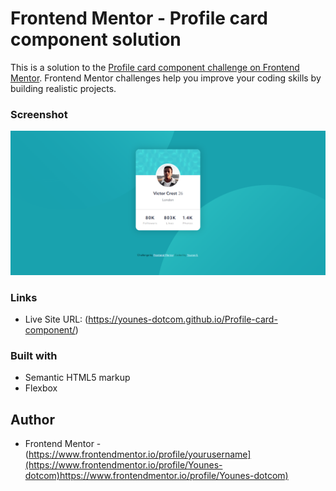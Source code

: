 # Frontend Mentor - Profile card component solution

This is a solution to the [Profile card component challenge on Frontend Mentor](https://www.frontendmentor.io/challenges/profile-card-component-cfArpWshJ). Frontend Mentor challenges help you improve your coding skills by building realistic projects.

### Screenshot

![](./images/solution.png)

### Links
- Live Site URL: (https://younes-dotcom.github.io/Profile-card-component/)

### Built with

- Semantic HTML5 markup
- Flexbox

## Author
- Frontend Mentor - (https://www.frontendmentor.io/profile/yourusername](https://www.frontendmentor.io/profile/Younes-dotcom)https://www.frontendmentor.io/profile/Younes-dotcom)

